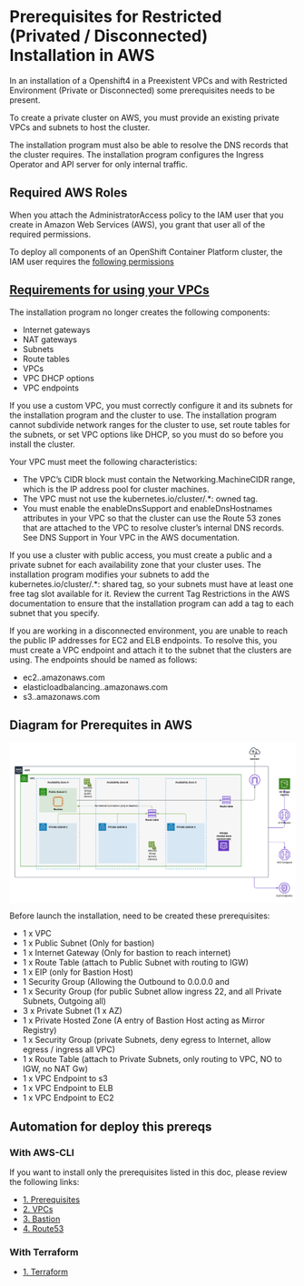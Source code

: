 # Prerequisites for Restricted (Privated / Disconnected) Installation in AWS

In an installation of a Openshift4 in a Preexistent VPCs and with Restricted Environment (Private
or Disconnected) some prerequisites needs to be present.

To create a private cluster on AWS, you must provide an existing private VPCs and subnets to host the cluster.

The installation program must also be able to resolve the DNS records that the cluster requires. The installation program configures the Ingress Operator and API server for only internal traffic.

## Required AWS Roles

When you attach the AdministratorAccess policy to the IAM user that you create in Amazon Web Services (AWS), you grant that user all of the required permissions.

To deploy all components of an OpenShift Container Platform cluster, the IAM user requires the [following permissions](https://docs.openshift.com/container-platform/4.7/installing/installing_aws/installing-aws-account.html#installation-aws-permissions_installing-aws-account)

## [Requirements for using your VPCs](https://docs.openshift.com/container-platform/4.5/installing/installing_aws/installing-aws-private.html#installation-custom-aws-vpc-requirements_installing-aws-private)

The installation program no longer creates the following components:

* Internet gateways
* NAT gateways
* Subnets
* Route tables
* VPCs
* VPC DHCP options
* VPC endpoints

If you use a custom VPC, you must correctly configure it and its subnets for the installation program and the cluster to use. The installation program cannot subdivide network ranges for the cluster to use, set route tables for the subnets, or set VPC options like DHCP, so you must do so before you install the cluster.

Your VPC must meet the following characteristics:

* The VPC’s CIDR block must contain the Networking.MachineCIDR range, which is the IP address pool for cluster machines.
* The VPC must not use the kubernetes.io/cluster/.*: owned tag.
* You must enable the enableDnsSupport and enableDnsHostnames attributes in your VPC so that the cluster can use the Route 53 zones that are attached to the VPC to resolve cluster’s internal DNS records. See DNS Support in Your VPC in the AWS documentation.

If you use a cluster with public access, you must create a public and a private subnet for each availability zone that your cluster uses. The installation program modifies your subnets to add the kubernetes.io/cluster/.*: shared tag, so your subnets must have at least one free tag slot available for it. Review the current Tag Restrictions in the AWS documentation to ensure that the installation program can add a tag to each subnet that you specify.

If you are working in a disconnected environment, you are unable to reach the public IP addresses for EC2 and ELB endpoints. To resolve this, you must create a VPC endpoint and attach it to the subnet that the clusters are using. The endpoints should be named as follows:

* ec2.<region>.amazonaws.com
* elasticloadbalancing.<region>.amazonaws.com
* s3.<region>.amazonaws.com

## Diagram for Prerequites in AWS

<img align="center" width="750" src="pics/private_prerequisites.png">

Before launch the installation, need to be created these prerequisites:

* 1 x VPC 
* 1 x Public Subnet (Only for bastion)
* 1 x Internet Gateway (Only for bastion to reach internet)
* 1 x Route Table (attach to Public Subnet with routing to IGW)
* 1 x EIP (only for Bastion Host)
* 1 Security Group (Allowing the Outbound to 0.0.0.0 and 
* 1 x Security Group (for public Subnet allow ingress 22, and all Private Subnets, Outgoing all)
* 3 x Private Subnet (1 x AZ)
* 1 x Private Hosted Zone (A entry of Bastion Host acting as Mirror Registry)
* 1 x Security Group (private Subnets, deny egress to Internet, allow egress / ingress all VPC)
* 1 x Route Table (attach to Private Subnets, only routing to VPC, NO to IGW, no NAT Gw)
* 1 x VPC Endpoint to s3
* 1 x VPC Endpoint to ELB
* 1 x VPC Endpoint to EC2

## Automation for deploy this prereqs

### With AWS-CLI 

If you want to install only the prerequisites listed in this doc, please review the following links:

* [1. Prerequisites](../aws-cli/common/1-prereqs.md)
* [2. VPCs](../aws-cli/common/2-vpcs.md)
* [3. Bastion](../aws-cli/common/4-install-bastion.md)
* [4. Route53](../aws-cli/common/5-route53.md)

### With Terraform 

* [1. Terraform](../tf/README.md)
